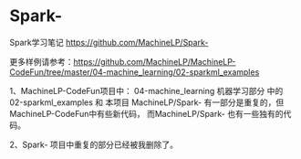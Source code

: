# Spark-
Spark学习笔记
https://github.com/MachineLP/Spark-

更多样例请参考：https://github.com/MachineLP/MachineLP-CodeFun/tree/master/04-machine_learning/02-sparkml_examples



1、MachineLP-CodeFun项目中：
04-machine_learning 机器学习部分 中的 02-sparkml_examples 和 本项目 MachineLP/Spark- 有一部分是重复的，但MachineLP-CodeFun中有些新代码，
而MachineLP/Spark- 也有一些独有的代码。

2、Spark- 项目中重复的部分已经被我删除了。